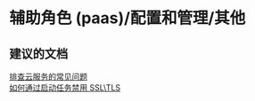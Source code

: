 <properties
    pageTitle="worker role (paas)/configuration and management/other"
    description="辅助角色 (paas)/配置和管理/其他"
    service="microsoft.classiccompute"
    resource="domainnames"
    authors="aashu"
    displayOrder=""
    selfHelpType="generic"
    supportTopicIds="32553315"
    resourceTags=""
    productPesIds="13185"
    cloudEnvironments="public"
/>


# <a name="worker-role-paasconfiguration-and-managementother"></a>辅助角色 (paas)/配置和管理/其他

## <a name="recommended-documents"></a>**建议的文档**
[排查云服务的常见问题](http://blogs.msdn.com/b/kwill/archive/2013/08/09/windows-azure-paas-compute-diagnostics-data.aspx)<br>
[如何通过启动任务禁用 SSL\TLS](https://azure.microsoft.com/blog/how-to-disable-ssl-3-0-in-azure-websites-roles-and-virtual-machines)
